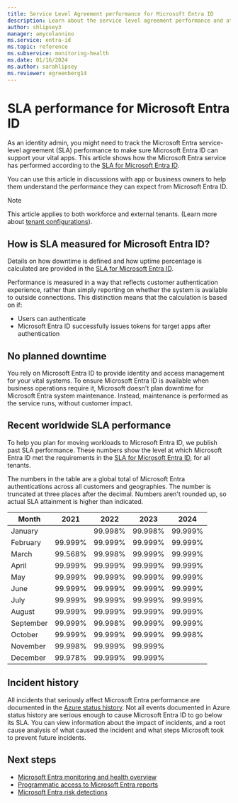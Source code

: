 ```yaml
---
title: Service Level Agreement performance for Microsoft Entra ID
description: Learn about the service level agreement performance and attainment for authentication services in Microsoft Entra ID
author: shlipsey3
manager: amycolannino
ms.service: entra-id
ms.topic: reference
ms.subservice: monitoring-health
ms.date: 01/16/2024
ms.author: sarahlipsey
ms.reviewer: egreenberg14
---
```


# SLA performance for Microsoft Entra ID

As an identity admin, you might need to track the Microsoft Entra service-level agreement (SLA) performance to make sure Microsoft Entra ID can support your vital apps. This article shows how the Microsoft Entra service has performed according to the [SLA for Microsoft Entra ID](https://azure.microsoft.com/support/legal/sla/active-directory/v1_1/).

You can use this article in discussions with app or business owners to help them understand the performance they can expect from Microsoft Entra ID.

> [!NOTE]
> This article applies to both workforce and external tenants. (Learn more about [tenant configurations](~/external-id/tenant-configurations.md)).

## How is SLA measured for Microsoft Entra ID?

Details on how downtime is defined and how uptime percentage is calculated are provided in the [SLA for Microsoft Entra ID](https://azure.microsoft.com/support/legal/sla/active-directory/v1_1/).

Performance is measured in a way that reflects customer authentication experience, rather than simply reporting on whether the system is available to outside connections. This distinction means that the calculation is based on if:

- Users can authenticate
- Microsoft Entra ID successfully issues tokens for target apps after authentication

## No planned downtime

You rely on Microsoft Entra ID to provide identity and access management for your vital systems. To ensure Microsoft Entra ID is available when business operations require it, Microsoft doesn't plan downtime for Microsoft Entra system maintenance. Instead, maintenance is performed as the service runs, without customer impact.

## Recent worldwide SLA performance

To help you plan for moving workloads to Microsoft Entra ID, we publish past SLA performance. These numbers show the level at which Microsoft Entra ID met the requirements in the [SLA for Microsoft Entra ID](https://azure.microsoft.com/support/legal/sla/active-directory/v1_1/), for all tenants.

The numbers in the table are a global total of Microsoft Entra authentications across all customers and geographies. The number is truncated at three places after the decimal. Numbers aren't rounded up, so actual SLA attainment is higher than indicated.

| Month     | 2021    | 2022    | 2023    | 2024    |
| ---       | ---     | ---     | ---     | ---     |
| January   |         | 99.998% | 99.998% | 99.999% |
| February  | 99.999% | 99.999% | 99.999% | 99.999% |
| March     | 99.568% | 99.998% | 99.999% | 99.999% |
| April     | 99.999% | 99.999% | 99.999% | 99.999% |
| May       | 99.999% | 99.999% | 99.999% | 99.999% |
| June      | 99.999% | 99.999% | 99.999% | 99.999% |
| July      | 99.999% | 99.999% | 99.999% | 99.999% |
| August    | 99.999% | 99.999% | 99.999% | 99.999% |
| September | 99.999% | 99.998% | 99.999% | 99.999% |
| October   | 99.999% | 99.999% | 99.999% | 99.998%|
| November  | 99.998% | 99.999% | 99.999% ||
| December  | 99.978% | 99.999% | 99.999% ||

<a name='how-is-azure-ad-sla-measured-'></a>

## Incident history

All incidents that seriously affect Microsoft Entra performance are documented in the [Azure status history](https://azure.status.microsoft/status/history/). Not all events documented in Azure status history are serious enough to cause Microsoft Entra ID to go below its SLA. You can view information about the impact of incidents, and a root cause analysis of what caused the incident and what steps Microsoft took to prevent future incidents.

## Next steps

- [Microsoft Entra monitoring and health overview](overview-monitoring-health.md)
- [Programmatic access to Microsoft Entra reports](howto-enable-microsoft-graph-activity-logs.md)
- [Microsoft Entra risk detections](../../id-protection/overview-identity-protection.md)

